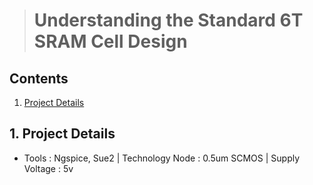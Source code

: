 > # Understanding the Standard 6T SRAM Cell Design
## Contents
1. [Project Details](#1._Project_Details)
## 1. Project Details
- Tools : Ngspice, Sue2 | Technology Node : 0.5um SCMOS | Supply Voltage : 5v

